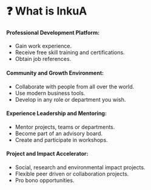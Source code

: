 # ❓ What is InkuA

#### Professional Development Platform:&#x20;

* Gain work experience.&#x20;
* Receive free skill training and certifications.&#x20;
* Obtain job references.

#### Community and Growth Environment:&#x20;

* Collaborate with people from all over the world.&#x20;
* Use modern business tools.&#x20;
* Develop in any role or department you wish.

#### Experience Leadership and Mentoring:&#x20;

* Mentor projects, teams or departments.&#x20;
* Become part of an advisory board.&#x20;
* Create and participate in workshops.

#### Project and Impact Accelerator:&#x20;

* Social, research and environmental impact projects.&#x20;
* Flexible peer driven or collaboration projects.
* Pro bono opportunities.
